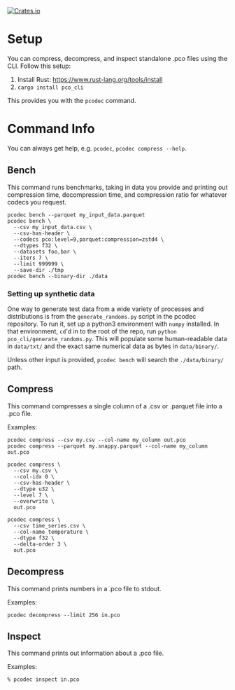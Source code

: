 [![Crates.io][crates-badge]][crates-url]

[crates-badge]: https://img.shields.io/crates/v/pco_cli.svg

[crates-url]: https://crates.io/crates/pco_cli

# Setup

You can compress, decompress, and inspect standalone .pco files using the CLI.
Follow this setup:

1. Install Rust: https://www.rust-lang.org/tools/install
2. `cargo install pco_cli`

This provides you with the `pcodec` command.

# Command Info

You can always get help, e.g. `pcodec`, `pcodec compress --help`.

## Bench

This command runs benchmarks, taking in data you provide and printing out
compression time, decompression time, and compression ratio for whatever
codecs you request.

```shell
pcodec bench --parquet my_input_data.parquet
pcodec bench \
  --csv my_input_data.csv \
  --csv-has-header \
  --codecs pco:level=9,parquet:compression=zstd4 \
  --dtypes f32 \
  --datasets foo,bar \
  --iters 7 \
  --limit 999999 \
  --save-dir ./tmp
pcodec bench --binary-dir ./data
```

### Setting up synthetic data

One way to generate test data from a wide variety of processes and
distributions is from the `generate_randoms.py` script in the pcodec
repository.
To run it, set up a python3 environment with `numpy` installed.
In that environment, `cd`'d in to the root of the repo,
run `python pco_cli/generate_randoms.py`.
This will populate some human-readable data in `data/txt/` and
the exact same numerical data as bytes in `data/binary/`.

Unless other input is provided, `pcodec bench` will search the
`./data/binary/` path.

## Compress

This command compresses a single column of a .csv or .parquet file into a .pco
file.

Examples:

```shell
pcodec compress --csv my.csv --col-name my_column out.pco
pcodec compress --parquet my.snappy.parquet --col-name my_column out.pco

pcodec compress \
  --csv my.csv \
  --col-idx 0 \
  --csv-has-header \
  --dtype u32 \
  --level 7 \
  --overwrite \
  out.pco

pcodec compress \
  --csv time_series.csv \
  --col-name temperature \
  --dtype f32 \
  --delta-order 3 \
  out.pco
```

## Decompress

This command prints numbers in a .pco file to stdout.

Examples:

```shell
pcodec decompress --limit 256 in.pco
```

## Inspect

This command prints out information about a .pco file.

Examples:

```shell
% pcodec inspect in.pco
```
